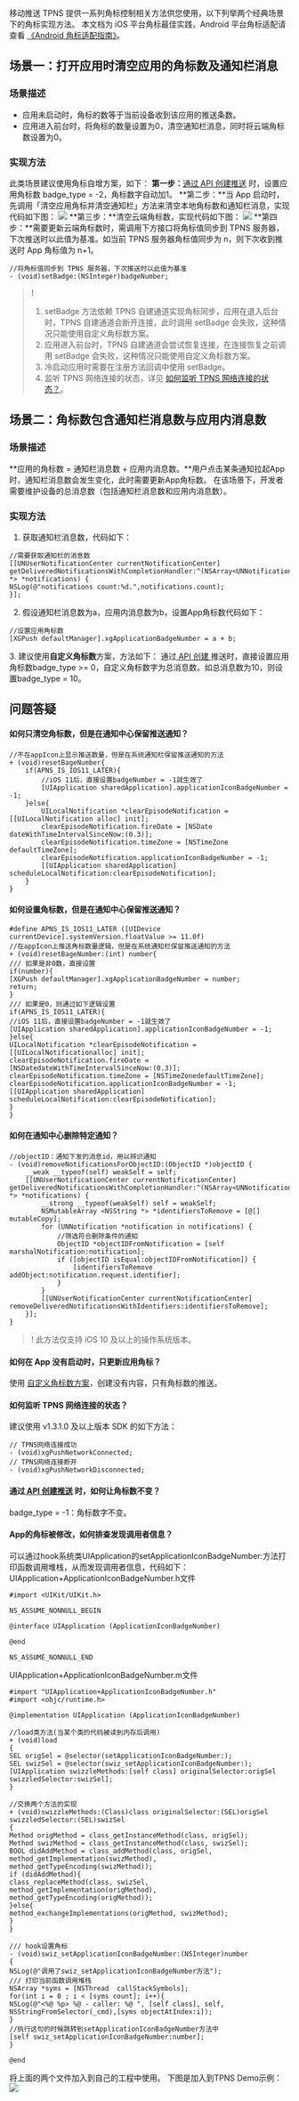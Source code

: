 移动推送 TPNS 提供一系列角标控制相关方法供您使用，以下列举两个经典场景下的角标实现方法。
本文档为 iOS 平台角标最佳实践，Android 平台角标适配请查看 [《Android 角标适配指南》](https://cloud.tencent.com/document/product/548/43693)。

## 场景一：打开应用时清空应用的角标数及通知栏消息

### 场景描述

- 应用未启动时，角标的数等于当前设备收到该应用的推送条数。
- 应用进入前台时，将角标的数量设置为0，清空通知栏消息，同时将云端角标数设置为0。

### 实现方法

此类场景建议使用角标自增方案，如下：
**第一步：**[通过 API 创建推送](https://cloud.tencent.com/document/product/548/39064#ios-.E9.80.9A.E7.9F.A5.E6.B6.88.E6.81.AF) 时，设置应用角标数 badge_type = -2，角标数字自动加1。
**第二步：**当 App 启动时，先调用「清空应用角标并清空通知栏」方法来清空本地角标数和通知栏消息，实现代码如下图：
![](https://main.qcloudimg.com/raw/076ca2d56865d332b0821dca8ffcfdbb.png)
**第三步：**清空云端角标数，实现代码如下图：
![](https://main.qcloudimg.com/raw/64bd9d0160d2a31bb60f70524c2f3e6e.png)
**第四步：**需要更新云端角标数时，需调用下方接口将角标值同步到 TPNS 服务器，下次推送时以此值为基准。如当前 TPNS 服务器角标值同步为 n，则下次收到推送时 App 角标值为 n+1。
```
//将角标值同步到 TPNS 服务器，下次推送时以此值为基准
- (void)setBadge:(NSInteger)badgeNumber;
```

>! 
> 1. setBadge 方法依赖 TPNS 自建通道实现角标同步，应用在退入后台时，TPNS 自建通道会断开连接，此时调用 setBadge 会失败，这种情况只能使用自定义角标数方案。
> 2. 应用进入前台时，TPNS 自建通道会尝试恢复连接，在连接恢复之前调用 setBadge 会失败，这种情况只能使用自定义角标数方案。
> 3. 冷启动应用时需要在注册方法回调中使用 setBadge。
> 4. 监听 TPNS 网络连接的状态，详见 [如何监听 TPNS 网络连接的状态？](#dayi4)。


## 场景二：角标数包含通知栏消息数与应用内消息数

### 场景描述
**应用的角标数 = 通知栏消息数 + 应用内消息数。**用户点击某条通知拉起App时，通知栏消息数会发生变化，此时需要更新App角标数。
在该场景下，开发者需要维护设备的总消息数（包括通知栏消息数和应用内消息数）。

### 实现方法
1. 获取通知栏消息数，代码如下：
```
//需要获取通知栏的消息数
[[UNUserNotificationCenter currentNotificationCenter] getDeliveredNotificationsWithCompletionHandler:^(NSArray<UNNotification *> *notifications) {
NSLog(@"notifications count:%d.",notifications.count);
}];
```
2. 假设通知栏消息数为a，应用内消息数为b，设置App角标数代码如下：
```
//设置应用角标数
[XGPush defaultManager].xgApplicationBadgeNumber = a + b;
```
<span id="zidy"></span>
3. 建议使用**自定义角标数**方案，方法如下：
通过[ API 创建 ](https://cloud.tencent.com/document/product/548/39064#ios-.E9.80.9A.E7.9F.A5.E6.B6.88.E6.81.AF)推送时，直接设置应用角标数badge_type >= 0，自定义角标数字为总消息数。如总消息数为10，则设置badge_type = 10。

## 问题答疑
#### 如何只清空角标数，但是在通知中心保留推送通知？
```
//不在appIcon上显示推送数量，但是在系统通知栏保留推送通知的方法
+ (void)resetBageNumber{
    if(APNS_IS_IOS11_LATER){
        //iOS 11后，直接设置badgeNumber = -1就生效了
        [UIApplication sharedApplication].applicationIconBadgeNumber = -1;
    }else{
        UILocalNotification *clearEpisodeNotification = [[UILocalNotification alloc] init];
        clearEpisodeNotification.fireDate = [NSDate dateWithTimeIntervalSinceNow:(0.3)];
        clearEpisodeNotification.timeZone = [NSTimeZone defaultTimeZone];
        clearEpisodeNotification.applicationIconBadgeNumber = -1;
        [[UIApplication sharedApplication] scheduleLocalNotification:clearEpisodeNotification];
    }
}
```
#### 如何设置角标数，但是在通知中心保留推送通知？
```
#define APNS_IS_IOS11_LATER ([UIDevice currentDevice].systemVersion.floatValue >= 11.0f)
//在appIcon上推送角标数量逻辑，但是在系统通知栏保留推送通知的方法
+ (void)resetBageNumber:(int) number{
/// 如果是非0数，直接设置
if(number){
[XGPush defaultManager].xgApplicationBadgeNumber = number;
return;
}
/// 如果是0，则通过如下逻辑设置
if(APNS_IS_IOS11_LATER){
//iOS 11后，直接设置badgeNumber = -1就生效了
[UIApplication sharedApplication].applicationIconBadgeNumber = -1;
}else{
UILocalNotification *clearEpisodeNotification = [[UILocalNotificationalloc] init];
clearEpisodeNotification.fireDate = [NSDatedateWithTimeIntervalSinceNow:(0.3)];
clearEpisodeNotification.timeZone = [NSTimeZonedefaultTimeZone];
clearEpisodeNotification.applicationIconBadgeNumber = -1;
[[UIApplication sharedApplication] scheduleLocalNotification:clearEpisodeNotification];
}
}
```

#### 如何在通知中心删除特定通知？

```
//objectID：通知下发的消息id，用以辨识通知
- (void)removeNotificationsForObjectID:(ObjectID *)objectID {
    __weak __typeof(self) weakSelf = self;
    [[UNUserNotificationCenter currentNotificationCenter] getDeliveredNotificationsWithCompletionHandler:^(NSArray<UNNotification *> *notifications) {
        __strong __typeof(weakSelf) self = weakSelf;
        NSMutableArray <NSString *> *identifiersToRemove = [@[] mutableCopy];
        for (UNNotification *notification in notifications) {
            //筛选符合删除条件的通知
            ObjectID *objectIDFromNotification = [self marshalNotification:notification];
            if ([objectID isEqual:objectIDFromNotification]) {
                [identifiersToRemove addObject:notification.request.identifier];
            }
        }
        [[UNUserNotificationCenter currentNotificationCenter] removeDeliveredNotificationsWithIdentifiers:identifiersToRemove];
    }];
}
```
>! 此方法仅支持 iOS 10 及以上的操作系统版本。
>

#### 如何在 App 没有启动时，只更新应用角标？

使用 [自定义角标数方案](#zidy)，创建没有内容，只有角标数的推送。


<span id="dayi4"></span>
#### 如何监听 TPNS 网络连接的状态？
建议使用 v1.3.1.0 及以上版本 SDK 的如下方法：
```
// TPNS网络连接成功
- (void)xgPushNetworkConnected;
// TPNS网络连接断开
- (void)xgPushNetworkDisconnected;
```

#### 通过[ API 创建推送](https://cloud.tencent.com/document/product/548/39064#ios-.E9.80.9A.E7.9F.A5.E6.B6.88.E6.81.AF) 时，如何让角标数不变？
badge_type = -1：角标数字不变。
#### App的角标被修改，如何排查发现调用者信息？
可以通过hook系统类UIApplication的setApplicationIconBadgeNumber:方法打印函数调用堆栈，从而发现调用者信息，代码如下：
UIApplication+ApplicationIconBadgeNumber.h文件
``` 
#import <UIKit/UIKit.h>

NS_ASSUME_NONNULL_BEGIN

@interface UIApplication (ApplicationIconBadgeNumber)

@end

NS_ASSUME_NONNULL_END

```
UIApplication+ApplicationIconBadgeNumber.m文件
```
#import "UIApplication+ApplicationIconBadgeNumber.h"
#import <objc/runtime.h>

@implementation UIApplication (ApplicationIconBadgeNumber)

//load类方法(当某个类的代码被读到内存后调用)
+ (void)load
{
SEL origSel = @selector(setApplicationIconBadgeNumber:);
SEL swizSel = @selector(swiz_setApplicationIconBadgeNumber:);
[UIApplication swizzleMethods:[self class] originalSelector:origSel swizzledSelector:swizSel];
}

//交换两个方法的实现
+ (void)swizzleMethods:(Class)class originalSelector:(SEL)origSel swizzledSelector:(SEL)swizSel
{
Method origMethod = class_getInstanceMethod(class, origSel);
Method swizMethod = class_getInstanceMethod(class, swizSel);
BOOL didAddMethod = class_addMethod(class, origSel, method_getImplementation(swizMethod), method_getTypeEncoding(swizMethod));
if (didAddMethod){
class_replaceMethod(class, swizSel, method_getImplementation(origMethod), method_getTypeEncoding(origMethod));
}else{
method_exchangeImplementations(origMethod, swizMethod);
}
}

/// hook设置角标
- (void)swiz_setApplicationIconBadgeNumber:(NSInteger)number
{
NSLog(@"调用了swiz_setApplicationIconBadgeNumber方法");
/// 打印当前函数调用堆栈
NSArray *syms = [NSThread  callStackSymbols];
for(int i = 0 ; i < [syms count]; i++){
NSLog(@"<%@ %p> %@ - caller: %@ ", [self class], self, NSStringFromSelector(_cmd),[syms objectAtIndex:i]);
}
//执行这句的时候跳转到setApplicationIconBadgeNumber方法中
[self swiz_setApplicationIconBadgeNumber:number];
}

@end

```
将上面的两个文件加入到自己的工程中使用。
下图是加入到TPNS Demo示例：
![](https://main.qcloudimg.com/raw/b079a5fbbd9b0c9f174e841db692330d.png)


